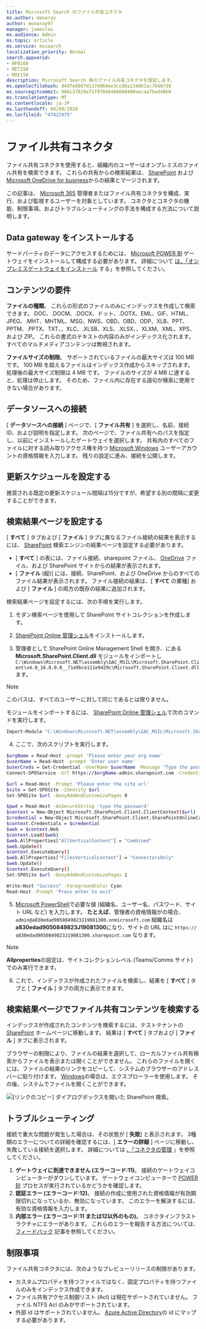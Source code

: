 ```yaml
---
title: Microsoft Search のファイル共有コネクタ
ms.author: monaray
author: monaray97
manager: jameslau
ms.audience: Admin
ms.topic: article
ms.service: mssearch
localization_priority: Normal
search.appverid:
- BFB160
- MET150
- MOE150
description: Microsoft Search 用のファイル共有コネクタを設定します。
ms.openlocfilehash: d497e60d7d13749b0ee3cc80a134061ac70407d8
ms.sourcegitcommit: 988c37610e71f9784b486660400aecaa7bed40b0
ms.translationtype: MT
ms.contentlocale: ja-JP
ms.lasthandoff: 09/09/2020
ms.locfileid: "47422975"
---
```

# <a name="file-share-connector"></a>ファイル共有コネクタ

ファイル共有コネクタを使用すると、組織内のユーザーはオンプレミスのファイル共有を検索できます。 これらの共有からの検索結果は、 [SharePoint](http://sharepoint.com/) および [Microsoft OneDrive for business](https://onedrive.live.com/about/business/)からの結果とマージされます。

この記事は、 [Microsoft 365](https://www.microsoft.com/microsoft-365) 管理者またはファイル共有コネクタを構成、実行、および監視するユーザーを対象としています。 コネクタとコネクタの機能、制限事項、およびトラブルシューティングの手法を構成する方法について説明します。

## <a name="install-a-data-gateway"></a>Data gateway をインストールする
サードパーティのデータにアクセスするためには、 [Microsoft POWER BI](https://msit.powerbi.com/) ゲートウェイをインストールして構成する必要があります。 詳細について [は、「オンプレミスゲートウェイをインストール](https://docs.microsoft.com/data-integration/gateway/service-gateway-install) する」を参照してください。  

## <a name="content-requirements"></a>コンテンツの要件
**ファイルの種類**。 これらの形式のファイルのみにインデックスを作成して検索できます。 DOC、.DOCM、.DOCX、ドット、.DOTX、EML、GIF、HTML、JPEG、.MHT、MHTML、MSG、NWS、OBD、OBD、ODP、XLB、PPT、PPTM、.PPTX、TXT、、XLC、.XLSB、XLS、.XLSX、、XLXM、XML、XPS、および ZIP。 これらの書式のテキストの内容のみがインデックス化されます。 すべてのマルチメディアコンテンツは無視されます。
 
**ファイルサイズの制限**。 サポートされているファイルの最大サイズは 100 MB です。 100 MB を超えるファイルはインデックス作成からスキップされます。 処理後の最大サイズ制限は 4 MB です。 ファイルのサイズが 4 MB に達すると、処理は停止します。 そのため、ファイル内に存在する語句が検索に使用できない場合があります。

## <a name="connect-to-a-data-source"></a>データソースへの接続
[ **データソースへの接続** ] ページで、[ **ファイル共有** ] を選択し、名前、接続 ID、および説明を指定します。 次のページで、ファイル共有へのパスを指定し、以前にインストールしたゲートウェイを選択します。 共有内のすべてのファイルに対する読み取りアクセス権を持つ [Microsoft Windows](https://microsoft.com/windows) ユーザーアカウントの資格情報を入力します。 残りの設定に進み、接続を公開します。

## <a name="set-the-refresh-schedule"></a>更新スケジュールを設定する
推奨される既定の更新スケジュール間隔は15分ですが、希望する別の間隔に変更することができます。

## <a name="set-up-your-search-results-page"></a>検索結果ページを設定する
[ **すべて** ] タブおよび [ **ファイル** ] タブに異なるファイル接続の結果を表示するには、 [SharePoint](http://sharepoint.com/) 検索エンジンの結果ページを設定する必要があります。
- [ **すべて** ] の表には、ファイル接続、sharepoint ファイル、 [OneDrive](https://onedrive.live.com/about/business/) ファイル、および SharePoint サイトからの結果が表示されます。 
- [ **ファイル** (縦)] には、接続、SharePoint、および OneDrive からのすべてのファイル結果が表示されます。
ファイル接続の結果は、[ **すべて** の業種] および [ **ファイル** ] の両方の既存の結果に追加されます。

検索結果ページを設定するには、次の手順を実行します。
1. モダン検索ページを使用して SharePoint サイトコレクションを作成します。

2. [SharePoint Online 管理シェル](https://www.microsoft.com/download/details.aspx?id=35588)をインストールします。

3. 管理者として SharePoint Online Management Shell を開き、にある **Microsoft.SharePoint.Client.dll** モジュールをインポートし `C:\Windows\Microsoft.NET\assembly\GAC_MSIL\Microsoft.SharePoint.Client\v4.0_16.0.0.0__71e9bce111e9429c\Microsoft.SharePoint.Client.dll` ます。

> [!NOTE]
> このパスは、すべてのユーザーに対して同じであるとは限りません。

モジュールをインポートするには、 [SharePoint Online 管理シェル](https://www.microsoft.com/download/details.aspx?id=35588)で次のコマンドを実行します。
```bash
Import-Module "C:\Windows\Microsoft.NET\assembly\GAC_MSIL\Microsoft.SharePoint.Client\v4.0_16.0.0.0__71e9bce111e9429c\Microsoft.SharePoint.Client.dll" 
```

4. ここで、次のスクリプトを実行します。
```bash
$orgName = Read-Host -prompt 'Please enter your org name'
$userName = Read-Host -prompt 'Enter user name'
$userCreds = Get-Credential -UserName $userName -Message "Type the password"
Connect-SPOService -Url https://$orgName-admin.sharepoint.com -Credential $userCreds

$url = Read-Host -Prompt 'Please enter the site url'
$site = Get-SPOSite -Identity $url
Set-SPOSite $url -DenyAddAndCustomizePages 0

$pwd = Read-Host -AsSecureString 'type the password'
$context = New-Object Microsoft.SharePoint.Client.ClientContext($url)
$credential = New-Object Microsoft.SharePoint.Client.SharePointOnlineCredentials($userName, $pwd)
$context.Credentials = $credential
$web = $context.Web
$context.Load($web)
$web.AllProperties["AllVerticalContent"] = "Combined"
$web.Update()
$context.ExecuteQuery()
$web.AllProperties["FilesVerticalContent"] = "ConnectorsOnly"
$web.Update()
$context.ExecuteQuery()
Set-SPOSite $url -DenyAddAndCustomizePages 1

Write-Host "Success" -ForegroundColor Cyan
Read-Host -Prompt 'Press enter to exit'
```

5. [Microsoft PowerShell](https://microsoft.com/powershell)で必要な値 (組織名、ユーザー名、パスワード、サイト URL など) を入力します。 **たとえば**、管理者の資格情報がの場合、 `admin@a830edad9050849823J19081300.onmicrosoft.com` 組織名は**a830edad9050849823J19081300**になり、サイトの URL はに `https:// a830edad9050849823J19081300.sharepoint.com` なります。

> [!NOTE]
> **Allproperties**の設定は、サイトコレクションレベル (Teams/Comms サイト) でのみ実行できます。

6. これで、インデックスが作成されたファイルを検索し、結果を [ **すべて** ] タブと [ **ファイル** ] タブの両方に表示できます。

## <a name="search-for-file-share-content-in-the-search-results-page"></a>検索結果ページでファイル共有コンテンツを検索する
インデックスが作成されたコンテンツを検索するには、テストテナントの [SharePoint](http://sharepoint.com/) ホームページに移動します。 結果は [ **すべて** ] タブおよび [ **ファイル** ] タブに表示されます。

ブラウザーの制限により、ファイルの結果を選択して、ローカルファイル共有検索からファイルを表示または開くことができません。 これらのファイルを開くには、ファイルの結果のリンクをコピーして、システムのブラウザーのアドレスバーに貼り付けます。 [Windows](https://microsoft.com/windows)の場合は、エクスプローラーを使用します。 その後、システムでファイルを開くことができます。

![[リンクのコピー] ダイアログボックスを開いた SharePoint 検索。](media/fileshare-search.png)

## <a name="troubleshooting"></a>トラブルシューティング
接続で重大な問題が発生した場合は、その状態が [ **失敗**] と表示されます。 3種類のエラーについての詳細を確認するには、[ **エラーの詳細** ] ページに移動し、失敗している接続を選択します。 詳細については [、「コネクタの管理](manage-connector.md) 」を参照してください。
1. **ゲートウェイに到達できません (エラーコード:11)**。 接続のゲートウェイコンピューターがダウンしています。 ゲートウェイコンピューターで [POWER BI](https://msit.powerbi.com/) プロセスが実行されているかどうかを確認します。
2. **認証エラー (エラーコード:12)**。 接続の作成に使用された資格情報が有効期限切れになっているか、無効になっています。 このエラーを解決するには、有効な資格情報を入力します。
3. **内部エラー (エラーコード:11 または12以外のもの)**。 コネクタインフラストラクチャにエラーがあります。 これらのエラーを報告する方法については、 [フィードバック](connectors-feedback.md) 記事を参照してください。

## <a name="limitations"></a>制限事項
ファイル共有コネクタには、次のようなプレビューリリースの制限があります。
* カスタムプロパティを持つファイルではなく、固定プロパティを持つファイルのみをインデックス作成できます。
* ファイル共有アクセス制御リスト (Acl) は現在サポートされていません。 ファイル NTFS Acl のみがサポートされています。
* 外部 id はサポートされていません。 [Azure Active Directory](https://docs.microsoft.com/azure/active-directory/)の id にマップする必要があります。
